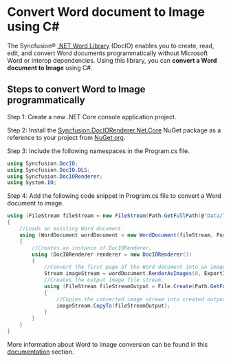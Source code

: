 # Convert Word document to Image using C#

The Syncfusion&reg; [.NET Word Library](https://www.syncfusion.com/document-processing/word-framework/net/word-library) (DocIO) enables you to create, read, edit, and convert Word documents programmatically without Microsoft Word or interop dependencies. Using this library, you can **convert a Word document to Image** using C#.

## Steps to convert Word to Image programmatically

Step 1: Create a new .NET Core console application project.

Step 2: Install the [Syncfusion.DocIORenderer.Net.Core](https://www.nuget.org/packages/Syncfusion.DocIORenderer.Net.Core) NuGet package as a reference to your project from [NuGet.org](https://www.nuget.org/).

Step 3: Include the following namespaces in the Program.cs file.

```csharp
using Syncfusion.DocIO;
using Syncfusion.DocIO.DLS;
using Syncfusion.DocIORenderer;
using System.IO;
```

Step 4: Add the following code snippet in Program.cs file to convert a Word document to image.

```csharp
using (FileStream fileStream = new FileStream(Path.GetFullPath(@"Data/Template.docx"), FileMode.Open))
{
    //Loads an existing Word document.
    using (WordDocument wordDocument = new WordDocument(fileStream, FormatType.Automatic))
    {
        //Creates an instance of DocIORenderer.
        using (DocIORenderer renderer = new DocIORenderer())
        {
            //Convert the first page of the Word document into an image.
            Stream imageStream = wordDocument.RenderAsImages(0, ExportImageFormat.Jpeg);
            //Creates the output image file stream.
            using (FileStream fileStreamOutput = File.Create(Path.GetFullPath(@"Output/Output.jpeg")))
            {
                //Copies the converted image stream into created output stream.
                imageStream.CopyTo(fileStreamOutput);
            }
        }
    }
}
```

More information about Word to Image conversion can be found in this [documentation](https://help.syncfusion.com/document-processing/word/conversions/word-to-image/net/word-to-image) section.